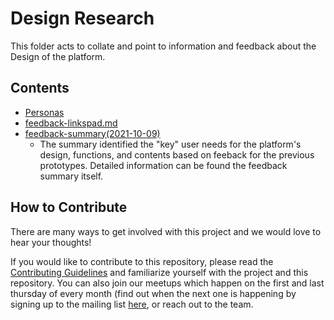 # Design Research 

This folder acts to collate and point to information and feedback about the Design of the platform. 

## Contents
* [Personas](./Personas/)
* [feedback-linkspad.md](./feedback-linkspad.md)
* [feedback-summary(2021-10-09)](./AutSPACES%20Feedback%20(19.10).pdf)
  * The summary identified the "key" user needs for the platform's design, functions, and contents based on feeback for the previous prototypes. Detailed information can be found the feedback summary itself. 

## How to Contribute
There are many ways to get involved with this project and we would love to hear your thoughts!

If you would like to contribute to this repository, please read the [Contributing Guidelines](/contributing-guidelines.md) and familiarize yourself with the project and this repository. You can also join our meetups which happen on the first and last thursday of every month (find out when the next one is happening by signing up to the mailing list [here](https://tinyletter.com/AutisticaTuringCitizenScience), or reach out to the team.  

